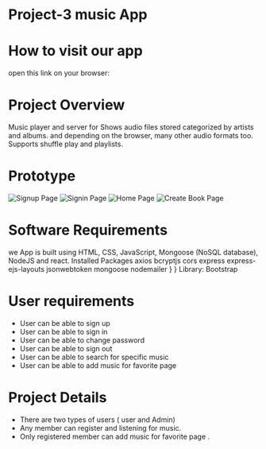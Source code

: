 # Project-3 music App
 # How to visit our app
open this link on your browser:
 # Project Overview
Music player and server for  Shows audio files stored 
categorized by artists and albums. and depending on the browser, many other audio formats too. Supports shuffle play and playlists. 
 # Prototype

![Signup Page](Musics/src/components/images/Signup.png)
![Signin Page](Musics/src/components/images/signin.png)
![Home Page](Musics/src/components/images/ALBUMS.png)
![Create Book Page](Musics/src/components/images/PROFILE.png)


 # Software Requirements
we App is built using HTML, CSS, JavaScript, Mongoose (NoSQL database), NodeJS and react.
Installed Packages
axios bcryptjs  cors express express-ejs-layouts jsonwebtoken mongoose nodemailer
  }
}
Library:
Bootstrap
 # User requirements
 - User can be able to sign up 
- User can be able to sign in
 - User can be able to change password
- User can be able to sign out
- User can be able  to search for specific music 
- User can be able to add music for favorite page
# Project Details
- There are two  types of users ( user and Admin)
- Any member can register  and listening for music.
- Only registered member can add music for favorite page .








